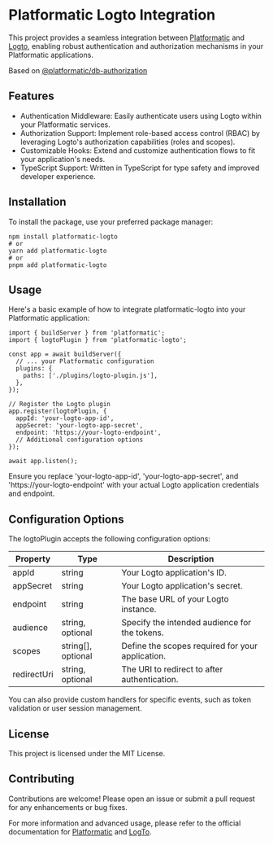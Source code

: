 # Platformatic Logto Integration
This project provides a seamless integration between [Platformatic](https://platformatic.dev/) and [Logto](https://logto.io/), enabling robust authentication and authorization mechanisms in your Platformatic applications.

Based on [@platformatic/db-authorization](https://github.com/platformatic/platformatic/tree/main/packages/db-authorization)

## Features
- Authentication Middleware: Easily authenticate users using Logto within your Platformatic services.
- Authorization Support: Implement role-based access control (RBAC) by leveraging Logto's authorization capabilities (roles and scopes).
- Customizable Hooks: Extend and customize authentication flows to fit your application's needs.
- TypeScript Support: Written in TypeScript for type safety and improved developer experience.

## Installation
To install the package, use your preferred package manager:

```
npm install platformatic-logto
# or
yarn add platformatic-logto
# or
pnpm add platformatic-logto
```
## Usage
Here's a basic example of how to integrate platformatic-logto into your Platformatic application:
```
import { buildServer } from 'platformatic';
import { logtoPlugin } from 'platformatic-logto';

const app = await buildServer({
  // ... your Platformatic configuration
  plugins: {
    paths: ['./plugins/logto-plugin.js'],
  },
});

// Register the Logto plugin
app.register(logtoPlugin, {
  appId: 'your-logto-app-id',
  appSecret: 'your-logto-app-secret',
  endpoint: 'https://your-logto-endpoint',
  // Additional configuration options
});

await app.listen();
```

Ensure you replace 'your-logto-app-id', 'your-logto-app-secret', and 'https://your-logto-endpoint' with your actual Logto application credentials and endpoint.

## Configuration Options
The logtoPlugin accepts the following configuration options:

| Property | Type | Description |
| ----- | ----------------- | ------------- |
| appId | string | Your Logto application's ID. |
| appSecret | string | Your Logto application's secret. |
| endpoint | string | The base URL of your Logto instance. |
| audience | string, optional | Specify the intended audience for the tokens. |
| scopes | string[], optional | Define the scopes required for your application. |
| redirectUri | string, optional | The URI to redirect to after authentication. |


You can also provide custom handlers for specific events, such as token validation or user session management.

## License
This project is licensed under the MIT License.

## Contributing
Contributions are welcome! Please open an issue or submit a pull request for any enhancements or bug fixes.

For more information and advanced usage, please refer to the official documentation for [Platformatic](https://platformatic.dev/docs/db/plugin) and [LogTo](https://docs.logto.io/introduction).